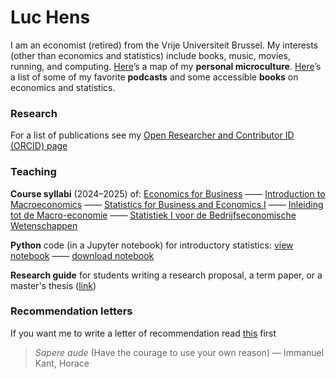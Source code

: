 # Luc Hens

I am an economist (retired) from the Vrije Universiteit Brussel. My interests (other than economics and statistics) include books, music, movies, running, and computing. [Here](about_me.html)’s a map of my **personal microculture**. [Here](book_recommendations.html)’s a list of some of my favorite **podcasts** and some accessible **books** on economics and statistics.

### Research
 For a list of publications see my [Open Researcher and Contributor ID  (ORCID) page](https://orcid.org/0000-0003-4881-9317) 

### Teaching 

**Course syllabi** (2024&ndash;2025) of:
 [Economics for Business](economics_for_business_syllabus_2024_2025.pdf) &mdash;&mdash; [Introduction to Macroeconomics](introduction_to_macroeconomics_syllabus_2024_2025.pdf) &mdash;&mdash; [Statistics for Business and Economics I](statistics_i_syllabus_2024_2025.pdf) &mdash;&mdash; [Inleiding tot de Macro-economie](inleiding_tot_de_macro_economie_studiewijzer_2024_2025.pdf) &mdash;&mdash; [Statistiek I voor de Bedrijfseconomische Wetenschappen](statistiek_i_studiewijzer_2024_2025.pdf)
 
 **Python** code (in a Jupyter notebook) for introductory statistics: [view notebook](https://nbviewer.org/github/luc-hens/luc-hens.github.io/blob/main/statistics_i_using_python.ipynb#)  &mdash;&mdash; [download notebook](statistics_i_using_python.ipynb)

**Research guide** for students writing a research proposal, a term paper, or a master's thesis ([link](guide.html))

### Recommendation letters
If you want me to write a letter of recommendation read [this](recommendation.html) first 


> *Sapere aude* (Have the courage to use your own reason) &mdash; Immanuel Kant, Horace